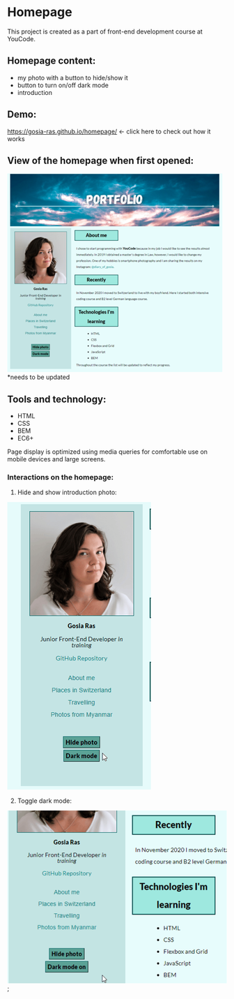# Homepage

This project is created as a part of front-end development course at YouCode.

## Homepage content: 

- my photo with a button to hide/show it
- button to turn on/off dark mode
- introduction 

## Demo: 
https://gosia-ras.github.io/homepage/ <- click here to check out how it works

## View of the homepage when first opened:
![Printscreen of the homepage](https://raw.githubusercontent.com/Gosia-Ras/homepage/main/images/page-screenshot.png)
*needs to be updated

## Tools and technology:
- HTML
- CSS
- BEM
- EC6+

Page display is optimized using media queries for comfortable use on mobile devices and large screens.

### Interactions on the homepage:

1. Hide and show introduction photo: 

![Gif of introduction photo being hidden/shown by clicking on the button](https://raw.githubusercontent.com/Gosia-Ras/homepage/main/images/photo-click.gif)

2. Toggle dark mode: 

![Toggling dark mode](https://raw.githubusercontent.com/Gosia-Ras/homepage/main/images/darkmode-click.gif);

